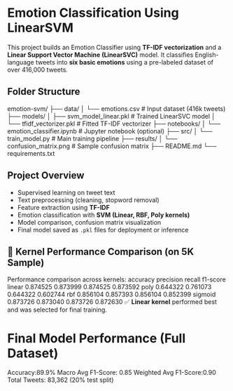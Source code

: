 #  Emotion Classification Using LinearSVM

This project builds an Emotion Classifier using **TF-IDF vectorization** and a **Linear Support Vector Machine (LinearSVC)** model. It classifies English-language tweets into **six basic emotions** using a pre-labeled dataset of over 416,000 tweets.

##  Folder Structure

emotion-svm/
├── data/
│   └── emotions.csv             # Input dataset (416k tweets)
├── models/
│   ├── svm_model_linear.pkl     # Trained LinearSVC model
│   └── tfidf_vectorizer.pkl     # Fitted TF-IDF vectorizer
├── notebooks/
│   └── emotion_classifier.ipynb # Jupyter notebook (optional)
├── src/
│   └── train_model.py           # Main training pipeline
├── results/
│   └── confusion_matrix.png     # Sample confusion matrix
├── README.md
└── requirements.txt

##  Project Overview

* Supervised learning on tweet text
* Text preprocessing (cleaning, stopword removal)
* Feature extraction using **TF-IDF**
* Emotion classification with **SVM (Linear, RBF, Poly kernels)**
* Model comparison, confusion matrix visualization
* Final model saved as `.pkl` files for deployment or inference

## 🧪 Kernel Performance Comparison (on 5K Sample)

Performance comparison across kernels:
         accuracy  precision    recall  f1-score
linear   0.874525   0.873999  0.874525  0.873592
poly     0.644322   0.761073  0.644322  0.602744
rbf      0.856104   0.857393  0.856104  0.852399
sigmoid  0.873726   0.873040  0.873726  0.872630
✅ **Linear kernel** performed best and was selected for final training.

# Final Model Performance (Full Dataset)
Accuracy:89.9%
Macro Avg F1-Score: 0.85
Weighted Avg F1-Score:0.90
Total Tweets: 83,362 (20% test split)



